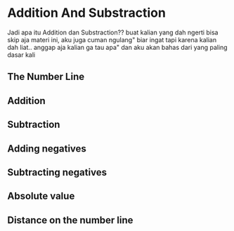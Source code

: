 # Addition And Substraction

Jadi apa itu Addition dan Substraction?? buat kalian yang dah ngerti bisa skip aja materi ini, aku juga cuman ngulang" biar ingat 
tapi karena kalian dah liat.. anggap aja kalian ga tau apa" dan aku akan bahas dari yang paling dasar kali 

## The Number Line 


## Addition 

## Subtraction 

## Adding negatives 

## Subtracting negatives 

## Absolute value 

## Distance on the number line 
